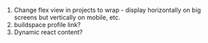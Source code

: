 
1. Change flex view in projects to wrap - display horizontally on big screens but vertically on mobile, etc.
2. buildspace profile link?
3. Dynamic react content?
